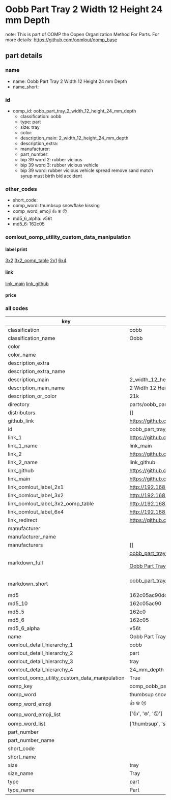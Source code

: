 # Oobb Part Tray 2 Width 12 Height 24 mm Depth  

note: This is part of OOMP the Oopen Organization Method For Parts. For more details: https://github.com/oomlout/oomp_base

##  part details
  







### name
* name: Oobb Part Tray 2 Width 12 Height 24 mm Depth
* name_short: 
### id
* oomp_id: oobb_part_tray_2_width_12_height_24_mm_depth
  * classification: oobb
  * type: part
  * size: tray
  * color: 
  * description_main: 2_width_12_height_24_mm_depth
  * description_extra: 
  * manufacturer: 
  * part_number: 
  * bip 39 word 2: rubber vicious
  * bip 39 word 3: rubber vicious vehicle
  * bip 39 word: rubber vicious vehicle spread remove sand match syrup must birth bid accident

### other_codes
* short_code: 
* oomp_word: thumbsup snowflake kissing
* oomp_word_emoji :thumbsup: :snowflake: :kissing:
* md5_6_alpha: v56t
* md5_6: 162c05






### oomlout_oomp_utility_custom_data_manipulation
#### label print
[3x2](http://192.168.1.245:1112/?label=oomp%20v56t)
[3x2_oomp_table](http://192.168.1.108:1112/?label=oomp%20v56t)
[2x1](http://192.168.1.242:1112/?label=oomp%20v56t)
[6x4](http://192.168.1.55:1112/?label=oomp%20v56t)    

#### link

[link_main](https://github.com/oomlout/oomlout_oomp_version_1_messy/tree/main/parts/oobb_part_tray_2_width_12_height_24_mm_depth) [link_github](https://github.com/oomlout/oomlout_oomp_version_1_messy/tree/main/parts/oobb_part_tray_2_width_12_height_24_mm_depth)                             

#### price







### all codes 
| key | value |  
| --- | --- |  
| classification | oobb |  
| classification_name | Oobb |  
| color |  |  
| color_name |  |  
| description_extra |  |  
| description_extra_name |  |  
| description_main | 2_width_12_height_24_mm_depth |  
| description_main_name | 2 Width 12 Height 24 mm Depth |  
| description_or_color | 21k |  
| directory | parts/oobb_part_tray_2_width_12_height_24_mm_depth |  
| distributors | [] |  
| github_link | https://github.com/oomlout/oomlout_oomp_part_src/tree/main/parts/oobb_part_tray_2_width_12_height_24_mm_depth |  
| id | oobb_part_tray_2_width_12_height_24_mm_depth |  
| link_1 | https://github.com/oomlout/oomlout_oomp_version_1_messy/tree/main/parts/oobb_part_tray_2_width_12_height_24_mm_depth |  
| link_1_name | link_main |  
| link_2 | https://github.com/oomlout/oomlout_oomp_version_1_messy/tree/main/parts/oobb_part_tray_2_width_12_height_24_mm_depth |  
| link_2_name | link_github |  
| link_github | https://github.com/oomlout/oomlout_oomp_version_1_messy/tree/main/parts/oobb_part_tray_2_width_12_height_24_mm_depth |  
| link_main | https://github.com/oomlout/oomlout_oomp_version_1_messy/tree/main/parts/oobb_part_tray_2_width_12_height_24_mm_depth |  
| link_oomlout_label_2x1 | http://192.168.1.242:1112/?label=oomp%20v56t |  
| link_oomlout_label_3x2 | http://192.168.1.245:1112/?label=oomp%20v56t |  
| link_oomlout_label_3x2_oomp_table | http://192.168.1.108:1112/?label=oomp%20v56t |  
| link_oomlout_label_6x4 | http://192.168.1.55:1112/?label=oomp%20v56t |  
| link_redirect | https://github.com/oomlout/oomlout_oomp_version_1_messy/tree/main/parts/oobb_part_tray_2_width_12_height_24_mm_depth |  
| manufacturer |  |  
| manufacturer_name |  |  
| manufacturers | [] |  
| markdown_full | [oobb_part_tray_2_width_12_height_24_mm_depth](none)<br>[](none)<br>[Oobb Part Tray 2 Width 12 Height 24 Mm Depth](none)<br><br> |  
| markdown_short | [oobb_part_tray_2_width_12_height_24_mm_depth](none)<br><br> |  
| md5 | 162c05ac90dcb11afcdafd31e3fce5e6 |  
| md5_10 | 162c05ac90 |  
| md5_5 | 162c0 |  
| md5_6 | 162c05 |  
| md5_6_alpha | v56t |  
| name | Oobb Part Tray 2 Width 12 Height 24 mm Depth |  
| oomlout_detail_hierarchy_1 | oobb |  
| oomlout_detail_hierarchy_2 | part |  
| oomlout_detail_hierarchy_3 | tray |  
| oomlout_detail_hierarchy_4 | 24_mm_depth |  
| oomlout_oomp_utility_custom_data_manipulation | True |  
| oomp_key | oomp_oobb_part_tray_2_width_12_height_24_mm_depth |  
| oomp_word | thumbsup snowflake kissing |  
| oomp_word_emoji | :thumbsup: :snowflake: :kissing: |  
| oomp_word_emoji_list | [':thumbsup:', ':snowflake:', ':kissing:'] |  
| oomp_word_list | ['thumbsup', 'snowflake', 'kissing'] |  
| part_number |  |  
| part_number_name |  |  
| short_code |  |  
| short_name |  |  
| size | tray |  
| size_name | Tray |  
| type | part |  
| type_name | Part |  
